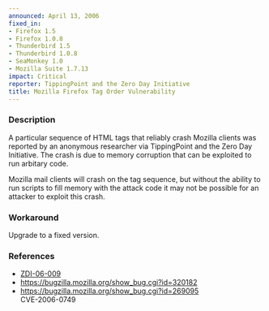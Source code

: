 ```yaml
---
announced: April 13, 2006
fixed_in:
- Firefox 1.5
- Firefox 1.0.8
- Thunderbird 1.5
- Thunderbird 1.0.8
- SeaMonkey 1.0
- Mozilla Suite 1.7.13
impact: Critical
reporter: TippingPoint and the Zero Day Initiative
title: Mozilla Firefox Tag Order Vulnerability
---
```


<h3>Description</h3>

<p>A particular sequence of HTML tags that reliably crash
Mozilla clients was reported by an anonymous researcher via
TippingPoint and the Zero Day Initiative. The crash is due to memory corruption
that can be exploited to run arbitary code.</p>

<p>Mozilla mail clients will crash on the tag sequence, but
without the ability to run scripts to fill memory with the attack
code it may not be possible for an attacker to exploit this crash.</p>

<h3>Workaround</h3>

<p>Upgrade to a fixed version.</p>

<h3>References</h3>

<ul>
<li><a class="ex-ref" href="http://www.zerodayinitiative.com/advisories/ZDI-06-009.html"> ZDI-06-009</a></li>
<li><a href="https://bugzilla.mozilla.org/show_bug.cgi?id=320182">
https://bugzilla.mozilla.org/show_bug.cgi?id=320182</a></li>
<li><a href="https://bugzilla.mozilla.org/show_bug.cgi?id=269095">
https://bugzilla.mozilla.org/show_bug.cgi?id=269095</a><br/>
CVE-2006-0749</li>
</ul>



